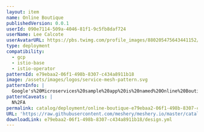 ```yaml
---
layout: item
name: Online Boutique
publishedVersion: 0.0.1
userId: 090e7114-509a-4046-81f1-9c5fb8daf724
userName: Lee Calcote
userAvatarURL: https://pbs.twimg.com/profile_images/880205475643441152/V_vhfnzb_400x400.jpg
type: deployment
compatibility:
  - gcp
  - istio-base
  - istio-operator
patternId: e79ebaa2-06f1-498b-8307-c434a8911b18
image: /assets/images/logos/service-mesh-pattern.svg
patternInfo: |
  Google's%20Microservices%20sample%20app%20is%20named%20Online%20Boutique.%20%0A%0ADocs%20-%20https%3A%2F%2Fdocs.meshery.io%2Fguides%2Fsample-apps%23online-boutique%0ASource%20-%20https%3A%2F%2Fgithub.com%2FGoogleCloudPlatform%2Fmicroservices-demo
patternCaveats: |
  N%2FA
permalink: catalog/deployment/online-boutique-e79ebaa2-06f1-498b-8307-c434a8911b18.html
URL: 'https://raw.githubusercontent.com/meshery/meshery.io/master/catalog/e79ebaa2-06f1-498b-8307-c434a8911b18/0.0.1/design.yml'
downloadLink: e79ebaa2-06f1-498b-8307-c434a8911b18/design.yml
---
```

